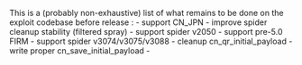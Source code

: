 This is a (probably non-exhaustive) list of what remains to be done on the exploit codebase before release :
	- support CN_JPN
	- improve spider cleanup stability (filtered spray)
	- support spider v2050
	- support pre-5.0 FIRM
	- support spider v3074/v3075/v3088
	- cleanup cn_qr_initial_payload
	- write proper cn_save_initial_payload
	- 

